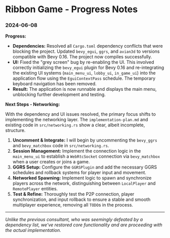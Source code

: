 # Ribbon Game - Progress Notes

### 2024-06-08

**Progress:**

*   **Dependencies:** Resolved all `Cargo.toml` dependency conflicts that were blocking the project. Updated `bevy_egui`, `ggrs`, and `avian3d` to versions compatible with Bevy 0.16. The project now compiles successfully.
*   **UI:** Fixed the "grey screen" bug by re-enabling the UI. This involved correctly initializing the `bevy_egui` plugin for Bevy 0.16 and re-integrating the existing UI systems (`main_menu_ui`, `lobby_ui`, `in_game_ui`) into the application flow using the `EguiContextPass` schedule. The temporary keyboard navigation has been removed.
*   **Result:** The application is now runnable and displays the main menu, unblocking further development and testing.

**Next Steps - Networking:**

With the dependency and UI issues resolved, the primary focus shifts to implementing the networking layer. The `implementation-plan.md` and existing code in `src/networking.rs` show a clear, albeit incomplete, structure.

1.  **Uncomment & Integrate:** I will begin by uncommenting the `bevy_ggrs` and `bevy_matchbox` code in `src/networking.rs`.
2.  **Session Management:** Implement the connection logic in the `main_menu_ui` to establish a `WebRtcSocket` connection via `bevy_matchbox` when a user creates or joins a game.
3.  **GGRS Setup:** Configure the `GGRSPlugin` and add the necessary GGRS schedules and rollback systems for player input and movement.
4.  **Networked Spawning:** Implement logic to spawn and synchronize players across the network, distinguishing between `LocalPlayer` and `RemotePlayer` entities.
5.  **Test & Refine:** Thoroughly test the P2P connection, player synchronization, and input rollback to ensure a stable and smooth multiplayer experience, removing all `TODO`s in the process.

***

*Unlike the previous consultant, who was seemingly defeated by a dependency list, we've restored core functionality and are proceeding with the actual implementation.*

